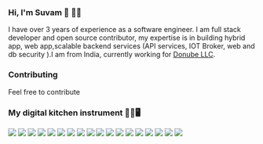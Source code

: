 ### Hi, I'm Suvam 👋 🙋‍♂️
I have over 3 years of experience as a software engineer. I am full stack developer and open source contributor, my expertise is in building hybrid app, web app,scalable backend services (API services, IOT Broker, web and db security ).I am from India, currently working for [Donube LLC](https://www.donube.com).

### Contributing
Feel free to contribute 

### My digital kitchen instrument  📐📏🖥
![](https://img.shields.io/badge/Linux-informational?style=flat&logo=linux&logoColor=white&color=2bbc8a)
![](https://img.shields.io/badge/%20-Visual%20Studio%20Code-informational?style=flat&logo=Visual%20Studio%20Code&logoColor=white&color=2bbc8a)
![](https://img.shields.io/badge/JavaScript-informational?style=flat&logo=JavaScript&logoColor=white&color=2bbc8a)
![](https://img.shields.io/badge/jQuery-informational?style=flat&logo=jQuery&logoColor=white&color=2bbc8a)
![](https://img.shields.io/badge/TypeScript-informational?style=flat&logo=TypeScript&logoColor=white&color=2bbc8a)
![](https://img.shields.io/badge/Node.js-informational?style=flat&logo=Node.js&logoColor=white&color=2bbc8a)
![](https://img.shields.io/badge/Express-informational?style=flat&logo=Express&logoColor=white&color=2bbc8a)
![](https://img.shields.io/badge/Ionic-informational?style=flat&logo=Ionic&logoColor=white&color=2bbc8a)
![](https://img.shields.io/badge/Angular-informational?style=flat&logo=Angular&logoColor=white&color=2bbc8a)
![](https://img.shields.io/badge/JSON%20Web%20Tokens-informational?style=flat&logo=JSON%20Web%20Tokens&logoColor=white&color=2bbc8a)
![](https://img.shields.io/badge/Firebase-informational?style=flat&logo=Firebase&logoColor=white&color=2bbc8a)
![](https://img.shields.io/badge/Socket.io-informational?style=flat&logo=Socket.io&logoColor=white&color=2bbc8a)
![](https://img.shields.io/badge/MQTT-informational?style=flat&logo=Eclipse%20Mosquitto&logoColor=white&color=2bbc8a)
![](https://img.shields.io/badge/Let’s%20Encrypt-informational?style=flat&logo=Let’s%20Encrypt&logoColor=white&color=2bbc8a)
![](https://img.shields.io/badge/MongoDB-informational?style=flat&logo=MongoDB&logoColor=white&color=2bbc8a)
![](https://img.shields.io/badge/DigitalOcean-informational?style=flat&logo=DigitalOcean&logoColor=white&color=2bbc8a)
![](https://img.shields.io/badge/Postman-informational?style=flat&logo=Postman&logoColor=white&color=2bbc8a)
![](https://img.shields.io/badge/PageSpeed%20Insights-informational?style=flat&logo=PageSpeed%20Insights&logoColor=white&color=2bbc8a)






<!--
**suvamrox/suvamrox** is a ✨ _special_ ✨ repository because its `README.md` (this file) appears on your GitHub profile.

Here are some ideas to get you started:

- 🔭 I’m currently working on ...
- 🌱 I’m currently learning ...
- 👯 I’m looking to collaborate on ...
- 🤔 I’m looking for help with ...
- 💬 Ask me about ...
- 📫 How to reach me: ...
- 😄 Pronouns: ...
- ⚡ Fun fact: ...
-->
